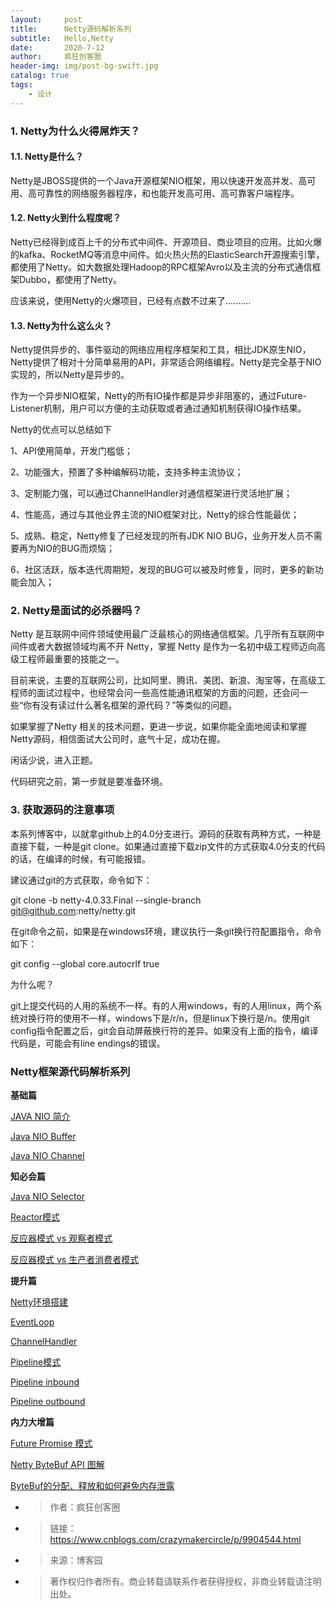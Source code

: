 ```yaml
---
layout:     post
title:      Netty源码解析系列
subtitle:   Hello,Netty
date:       2020-7-12
author:     疯狂创客圈
header-img: img/post-bg-swift.jpg
catalog: true
tags:
    - 设计
---
```


### 1. Netty为什么火得屌炸天？

#### 1.1. Netty是什么？

Netty是JBOSS提供的一个Java开源框架NIO框架，用以快速开发高并发、高可用、高可靠性的网络服务器程序，和也能开发高可用、高可靠客户端程序。

#### 1.2. Netty火到什么程度呢？


Netty已经得到成百上千的分布式中间件、开源项目、商业项目的应用。比如火爆的kafka、RocketMQ等消息中间件。如火热火热的ElasticSearch开源搜索引擎，都使用了Netty。如大数据处理Hadoop的RPC框架Avro以及主流的分布式通信框架Dubbo，都使用了Netty。

应该来说，使用Netty的火爆项目，已经有点数不过来了..........



#### 1.3. Netty为什么这么火？


Netty提供异步的、事件驱动的网络应用程序框架和工具，相比JDK原生NIO，Netty提供了相对十分简单易用的API，非常适合网络编程。Netty是完全基于NIO实现的，所以Netty是异步的。

作为一个异步NIO框架，Netty的所有IO操作都是异步非阻塞的，通过Future-Listener机制，用户可以方便的主动获取或者通过通知机制获得IO操作结果。

Netty的优点可以总结如下

1、API使用简单，开发门槛低；

2、功能强大，预置了多种编解码功能，支持多种主流协议；

3、定制能力强，可以通过ChannelHandler对通信框架进行灵活地扩展；

4、性能高，通过与其他业界主流的NIO框架对比，Netty的综合性能最优；

5、成熟、稳定，Netty修复了已经发现的所有JDK NIO BUG，业务开发人员不需要再为NIO的BUG而烦恼；

6、社区活跃，版本迭代周期短，发现的BUG可以被及时修复，同时，更多的新功能会加入；



### 2. Netty是面试的必杀器吗？


Netty 是互联网中间件领域使用最广泛最核心的网络通信框架。几乎所有互联网中间件或者大数据领域均离不开 Netty，掌握 Netty 是作为一名初中级工程师迈向高级工程师最重要的技能之一。

目前来说，主要的互联网公司，比如阿里、腾讯、美团、新浪、淘宝等，在高级工程师的面试过程中，也经常会问一些高性能通讯框架的方面的问题，还会问一些“你有没有读过什么著名框架的源代码？”等类似的问题。

如果掌握了Netty 相关的技术问题，更进一步说，如果你能全面地阅读和掌握 Netty源码，相信面试大公司时，底气十足，成功在握。

闲话少说，进入正题。

代码研究之前，第一步就是要准备环境。



### 3. 获取源码的注意事项


本系列博客中，以就拿github上的4.0分支进行。源码的获取有两种方式，一种是直接下载，一种是git clone。如果通过直接下载zip文件的方式获取4.0分支的代码的话，在编译的时候，有可能报错。

建议通过git的方式获取，命令如下：

git clone -b netty-4.0.33.Final --single-branch git@github.com:netty/netty.git

在git命令之前，如果是在windows环境，建议执行一条git换行符配置指令，命令如下：

git config --global  core.autocrlf  true

为什么呢？

git上提交代码的人用的系统不一样。有的人用windows，有的人用linux，两个系统对换行符的使用不一样，windows下是/r/n，但是linux下换行是/n。使用git config指令配置之后，git会自动屏蔽换行符的差异。如果没有上面的指令，编译代码是，可能会有line endings的错误。

### Netty框架源代码解析系列

**基础篇**

[JAVA NIO 简介](https://www.cnblogs.com/crazymakercircle/p/9826759.html)

[Java NIO Buffer](https://www.cnblogs.com/crazymakercircle/p/9826798.html)

[Java NIO Channel](https://www.cnblogs.com/crazymakercircle/p/9826883.html)


**知必会篇**

[Java NIO Selector](https://www.cnblogs.com/crazymakercircle/p/9826906.html)

[Reactor模式](https://www.cnblogs.com/crazymakercircle/p/9833847.html)

[反应器模式 vs  观察者模式](https://www.cnblogs.com/crazymakercircle/p/9902589.html)

[反应器模式 vs 生产者消费者模式](https://www.cnblogs.com/crazymakercircle/p/9902616.html)

**提升篇**

[Netty环境搭建](https://www.cnblogs.com/crazymakercircle/p/9832384.html)

[EventLoop](https://www.cnblogs.com/crazymakercircle/p/9847501.html)

[ChannelHandler](https://www.cnblogs.com/crazymakercircle/p/9853586.html)

[Pipeline模式](https://www.cnblogs.com/crazymakercircle/p/9864658.html)

[Pipeline inbound](https://www.cnblogs.com/crazymakercircle/p/9868218.html)

[Pipeline outbound](https://www.cnblogs.com/crazymakercircle/p/9902299.html)

**内力大增篇**

[Future Promise 模式](https://www.cnblogs.com/crazymakercircle/p/9902400.html)

[Netty ByteBuf  API 图解](https://www.cnblogs.com/crazymakercircle/p/9979897.html)

[ByteBuf的分配、释放和如何避免内存泄露](https://blog.csdn.net/crazymakercircle/article/details/84198042)

- >作者：疯狂创客圈
- >链接：https://www.cnblogs.com/crazymakercircle/p/9904544.html
- >来源：博客园
- >著作权归作者所有。商业转载请联系作者获得授权，非商业转载请注明出处。
